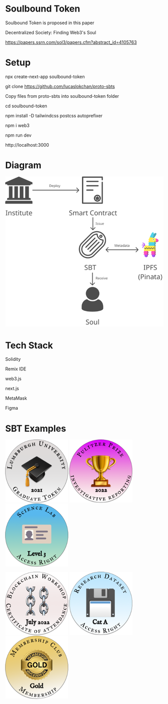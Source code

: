 # Soulbound Token

Soulbound Token is proposed in this paper

Decentralized Society: Finding Web3's Soul

https://papers.ssrn.com/sol3/papers.cfm?abstract_id=4105763

# Setup

npx create-next-app soulbound-token

git clone https://github.com/lucaslokchan/proto-sbts

Copy files from proto-sbts into soulbound-token folder

cd soulbound-token

npm install -D tailwindcss postcss autoprefixer

npm i web3

npm run dev

http://localhost:3000

# Diagram

![Diagram](image/diagram.png)

# Tech Stack

Solidity

Remix IDE

web3.js

next.js

MetaMask

Figma

# SBT Examples
<p float="left">
  <img src="sbt_metadata/image/university_degree.png" width="200"/>
  <img src="sbt_metadata/image/award.png" width="200"/>
  <img src="sbt_metadata/image/property_right_access.png" width="200"/>
</p>
<p float="left">
  <img src="sbt_metadata/image/certificate_of_attendance.png" width="200"/>
  <img src="sbt_metadata/image/property_right_data_cooperatives.png" width="200"/>
  <img src="sbt_metadata/image/membership.png" width="200"/>
</p>
